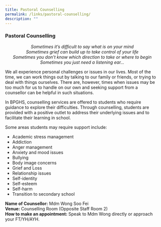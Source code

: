 ```yaml
---
title: Pastoral Counselling
permalink: /links/pastoral-counselling/
description: ""
---
```

### Pastoral Counselling

<center><em>Sometimes it’s difficult to say what is on your mind<br>Sometimes grief can build up to take control of your life<br>Sometimes you don’t know which direction to take or where to begin<br>Sometimes you just need a listening ear…</em></center>

  

We all experience personal challenges or issues in our lives. Most of the time, we can work things out by talking to our family or friends, or trying to deal with things ourselves. There are, however, times when issues may be too much for us to handle on our own and seeking support from a counsellor can be helpful in such situations.

  

In BPGHS, counselling services are offered to students who require guidance to explore their difficulties. Through counselling, students are provided with a positive outlet to address their underlying issues and to facilitate their learning in school.

  

Some areas students may require support include:

  

*   Academic stress management
*   Addiction
*   Anger management
*   Anxiety and mood issues
*   Bullying
*   Body image concerns
*   Grief and Loss
*   Relationship issues
*   Self-identity
*   Self-esteem
*   Self-harm
*   Transition to secondary school

**Name of Counsellor:**&nbsp;Mdm Wong Soo Fei
<br>**Venue:**&nbsp;Counselling Room (Opposite Staff Room 2)
<br>**How to make an appointment:**&nbsp;Speak to Mdm Wong directly or approach your FT/YH/AYH.